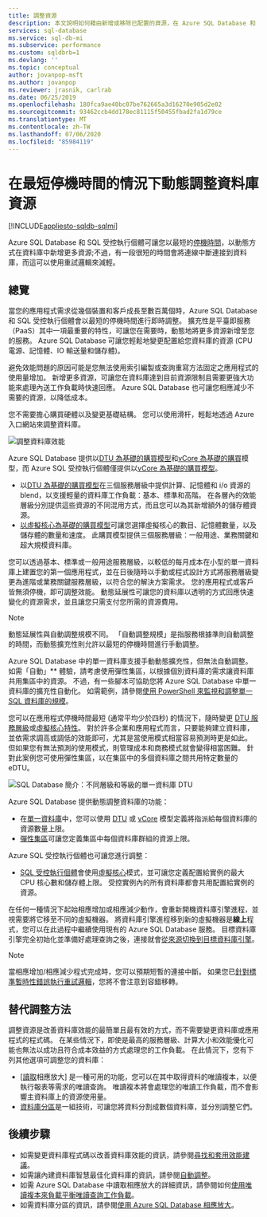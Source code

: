 ```yaml
---
title: 調整資源
description: 本文說明如何藉由新增或移除已配置的資源，在 Azure SQL Database 和 SQL 受控執行個體中調整您的資料庫。
services: sql-database
ms.service: sql-db-mi
ms.subservice: performance
ms.custom: sqldbrb=1
ms.devlang: ''
ms.topic: conceptual
author: jovanpop-msft
ms.author: jovanpop
ms.reviewer: jrasnik, carlrab
ms.date: 06/25/2019
ms.openlocfilehash: 180fca9ae40bc07be762665a3d16270e905d2e02
ms.sourcegitcommit: 93462ccb4dd178ec81115f50455fbad2fa1d79ce
ms.translationtype: MT
ms.contentlocale: zh-TW
ms.lasthandoff: 07/06/2020
ms.locfileid: "85984119"
---
```

# <a name="dynamically-scale-database-resources-with-minimal-downtime"></a>在最短停機時間的情況下動態調整資料庫資源
[!INCLUDE[appliesto-sqldb-sqlmi](../includes/appliesto-sqldb-sqlmi.md)]

Azure SQL Database 和 SQL 受控執行個體可讓您以最短的[停機時間](https://azure.microsoft.com/support/legal/sla/sql-database)，以動態方式在資料庫中新增更多資源;不過，有一段很短的時間會將連線中斷連接到資料庫，而這可以使用重試邏輯來減輕。

## <a name="overview"></a>總覽

當您的應用程式需求從幾個裝置和客戶成長至數百萬個時，Azure SQL Database 和 SQL 受控執行個體會以最短的停機時間進行即時調整。 擴充性是平臺即服務（PaaS）其中一項最重要的特性，可讓您在需要時，動態地將更多資源新增至您的服務。 Azure SQL Database 可讓您輕鬆地變更配置給您資料庫的資源 (CPU 電源、記憶體、IO 輸送量和儲存體)。

避免效能問題的原因可能是您無法使用索引編製或查詢重寫方法固定之應用程式的使用量增加。 新增更多資源，可讓您在資料庫達到目前資源限制且需要更強大功能來處理內送工作負載時快速回應。 Azure SQL Database 也可讓您相應減少不需要的資源，以降低成本。

您不需要擔心購買硬體以及變更基礎結構。 您可以使用滑杆，輕鬆地透過 Azure 入口網站來調整資料庫。

![調整資料庫效能](./media/scale-resources/scale-performance.svg)

Azure SQL Database 提供以[DTU 為基礎的購買模型](service-tiers-dtu.md)和[vCore 為基礎的購買](service-tiers-vcore.md)模型，而 Azure SQL 受控執行個體僅提供以[vCore 為基礎的購買模型](service-tiers-vcore.md)。 

- 以[DTU 為基礎的購買模型](service-tiers-dtu.md)在三個服務層級中提供計算、記憶體和 i/o 資源的 blend，以支援輕量的資料庫工作負載：基本、標準和高階。 在各層內的效能層級分別提供這些資源的不同混用方式，而且您可以為其新增額外的儲存體資源。
- [以虛擬核心為基礎的購買模型](service-tiers-vcore.md)可讓您選擇虛擬核心的數目、記憶體數量，以及儲存體的數量和速度。 此購買模型提供三個服務層級：一般用途、業務關鍵和超大規模資料庫。

您可以透過基本、標準或一般用途服務層級，以較低的每月成本在小型的單一資料庫上建置您的第一個應用程式，並在日後隨時以手動或程式設計方式將服務層級變更為進階或業務關鍵服務層級，以符合您的解決方案需求。 您的應用程式或客戶皆無須停機，即可調整效能。 動態延展性可讓您的資料庫以透明的方式回應快速變化的資源需求，並且讓您只需支付您所需的資源費用。

> [!NOTE]
> 動態延展性與自動調整規模不同。 「自動調整規模」是指服務根據準則自動調整的時間，而動態擴充性則允許以最短的停機時間進行手動調整。

Azure SQL Database 中的單一資料庫支援手動動態擴充性，但無法自動調整。 如需「自動」** 體驗，請考慮使用彈性集區，以根據個別資料庫的需求讓資料庫共用集區中的資源。
不過，有一些腳本可協助您將 Azure SQL Database 中單一資料庫的擴充性自動化。 如需範例，請參閱[使用 PowerShell 來監視和調整單一 SQL 資料庫的規模](scripts/monitor-and-scale-database-powershell.md)。

您可以在應用程式停機時間最短 (通常平均少於四秒) 的情況下，隨時變更 [DTU 服務層級](service-tiers-dtu.md)或[虛擬核心特性](resource-limits-vcore-single-databases.md)。 對於許多企業和應用程式而言，只要能夠建立資料庫，並依需求調高或調低的效能即可，尤其是當使用模式相當容易預測時更是如此。 但如果您有無法預測的使用模式，則管理成本和商務模式就會變得相當困難。 針對此案例您可使用彈性集區，以在集區中的多個資料庫之間共用特定數量的 eDTU。

![SQL Database 簡介：不同層級和等級的單一資料庫 DTU](./media/scale-resources/single_db_dtus.png)

Azure SQL Database 提供動態調整資料庫的功能：

- 在[單一資料庫](single-database-scale.md)中，您可以使用 [DTU](resource-limits-dtu-single-databases.md) 或 [vCore](resource-limits-vcore-single-databases.md) 模型定義將指派給每個資料庫的資源數量上限。
- [彈性集區](elastic-pool-scale.md)可讓您定義集區中每個資料庫群組的資源上限。

Azure SQL 受控執行個體也可讓您進行調整： 

- [SQL 受控執行個體](../managed-instance/sql-managed-instance-paas-overview.md)會使用[虛擬核心](../managed-instance/sql-managed-instance-paas-overview.md#vcore-based-purchasing-model)模式，並可讓您定義配置給實例的最大 CPU 核心數和儲存體上限。 受控實例內的所有資料庫都會共用配置給實例的資源。

在任何一種情況下起始相應增加或相應減少動作，會重新開機資料庫引擎進程，並視需要將它移至不同的虛擬機器。 將資料庫引擎進程移到新的虛擬機器是**線上**程式，您可以在此過程中繼續使用現有的 Azure SQL Database 服務。 目標資料庫引擎完全初始化並準備好處理查詢之後，連接就會[從來源切換到目標資料庫引擎](single-database-scale.md#impact)。

> [!NOTE]
> 當相應增加/相應減少程式完成時，您可以預期短暫的連接中斷。 如果您已[針對標準暫時性錯誤執行重試邏輯](troubleshoot-common-connectivity-issues.md#retry-logic-for-transient-errors)，您將不會注意到容錯移轉。

## <a name="alternative-scale-methods"></a>替代調整方法

調整資源是改善資料庫效能的最簡單且最有效的方式，而不需要變更資料庫或應用程式的程式碼。 在某些情況下，即使是最高的服務層級、計算大小和效能優化可能也無法以成功且符合成本效益的方式處理您的工作負載。 在此情況下，您有下列其他選項可調整您的資料庫：

- [[讀取](read-scale-out.md)相應放大] 是一種可用的功能，您可以在其中取得資料的唯讀複本，以便執行報表等需求的唯讀查詢。 唯讀複本將會處理您的唯讀工作負載，而不會影響主資料庫上的資源使用量。
- [資料庫分區](elastic-scale-introduction.md)是一組技術，可讓您將資料分割成數個資料庫，並分別調整它們。

## <a name="next-steps"></a>後續步驟

- 如需變更資料庫程式碼以改善資料庫效能的資訊，請參閱[尋找和套用效能建議](database-advisor-find-recommendations-portal.md)。
- 如需讓內建資料庫智慧最佳化資料庫的資訊，請參閱[自動調整](automatic-tuning-overview.md)。
- 如需 Azure SQL Database 中讀取相應放大的詳細資訊，請參閱如何[使用唯讀複本來負載平衡唯讀查詢工作負載](read-scale-out.md)。
- 如需資料庫分區的資訊，請參閱[使用 Azure SQL Database 相應放大](elastic-scale-introduction.md)。
